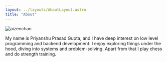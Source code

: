 ```yaml
---
layout: ../layouts/AboutLayout.astro
title: "About"
---
```


![aizenchan](https://i.imgur.com/4QO3A8d.gif) 

My name is Priyanshu Prasad Gupta, and I have deep interest on low level programming and backend development.
I enjoy exploring things under the hood, diving into systems and problem-solving. Apart from that I play chess and do strength 
training.
